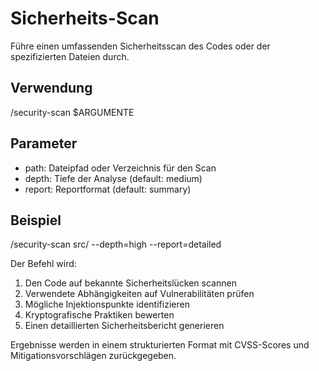 # Sicherheits-Scan

Führe einen umfassenden Sicherheitsscan des Codes oder der spezifizierten Dateien durch.

## Verwendung
/security-scan $ARGUMENTE

## Parameter
- path: Dateipfad oder Verzeichnis für den Scan
- depth: Tiefe der Analyse (default: medium)
- report: Reportformat (default: summary)

## Beispiel
/security-scan src/ --depth=high --report=detailed

Der Befehl wird:
1. Den Code auf bekannte Sicherheitslücken scannen
2. Verwendete Abhängigkeiten auf Vulnerabilitäten prüfen
3. Mögliche Injektionspunkte identifizieren
4. Kryptografische Praktiken bewerten
5. Einen detaillierten Sicherheitsbericht generieren

Ergebnisse werden in einem strukturierten Format mit CVSS-Scores und Mitigationsvorschlägen zurückgegeben.
